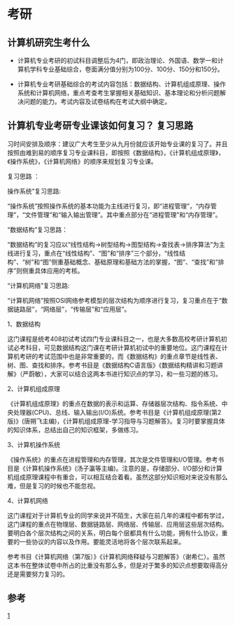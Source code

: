 # 考研

## 计算机研究生考什么

- 计算机专业考研的初试科目调整后为4门，即政治理论、外国语、数学一和计算机学科专业基础综合，卷面满分值分别为100分、100分、150分和150分。

- 计算机专业考研基础综合的考试内容包括：数据结构、计算机组成原理、操作系统和计算机网络，重点考查考生掌握相关基础知识、基本理论和分析问题解决问题的能力。考试内容及试卷结构在考试大纲中确定。

## 计算机专业考研专业课该如何复习？ 复习思路

习时间安排及顺序：建议广大考生至少从九月份就应该开始专业课的复习了。并且按照由难到易的顺序复习专业课科目，即按照《数据结构》，《计算机组成原理》，《操作系统》，《计算机网络》的顺序来规划复习专业课。

复习思路 ：

操作系统”复习思路:

“操作系统”按照操作系统的基本功能为主线进行复习，即“进程管理”，“内存管理”，“文件管理”和“输入输出管理”。其中重点部分在“进程管理”和“内存管理”。

“数据结构”复习思路：

“数据结构”的复习应以“线性结构→树型结构→图型结构→查找表→排序算法”为主线进行复习，重点在“线性结构”、“图”和“排序”三个部分，“线性结构”、“树”和“图”侧重基础概念、基础原理和基础方法的掌握，“图”、“查找”和“排序”则侧重具体应用的考核。

“计算机网络”复习思路:

“计算机网络”按照OSI网络参考模型的层次结构为顺序进行复习，复习重点在于“数据链路层”，“网络层”，“传输层”和“应用层”。

1、数据结构

这门课程是统考408初试考试四门专业课科目之一，也是大多数高校考研计算机初试必考科目，可见数据结构这门课在考研计算机初试中的重要地位。这门课程在计算机考研的考试范围中也是非常重要的，而《数据结构》的重点章节是线性表、树、图、查找和排序。参考书目是《数据结构C语言版》《数据结构精讲和习题讲解》（严蔚敏），大家可以结合这两本书进行知识点的学习，和一些习题的练习。



2、计算机组成原理

《计算机组成原理》的重点在数据的表示和运算、存储器层次结构、指令系统、中央处理器(CPU)、总线、输入输出(I/O)系统。参考书目是《计算机组成原理(第2版)》(唐朔飞主编)，《计算机组成原理-学习指导与习题解答》。复习时要掌握具体的知识体系，总结出自己的知识框架，多做练习。



3、计算机操作系统

《操作系统》的重点在进程管理和内存管理，其次是文件管理和I/O管理。参考书目是《计算机操作系统》(汤子瀛等主编)。注意的是，存储部分、I/O部分和计算机组成原理课程中有重合，可以相互结合着看。虽然这部分知识相对来说没有那么难，但是复习的时候也不能忽视。



4、计算机网络

这门课程对于计算机专业的同学来说并不陌生，大家在前几年的课程中都有学过，这门课程的重点在物理层、数据链路层、网络层、传输层、应用层这些层次结构。要明白各个层次结构之间的关系，明白每个层都具有什么功能，拥有什么协议，重要的一些协议的内容以及作用。要能灵活地将各个层次联系起来。

参考书目《计算机网络（第7版）》《计算机网络释疑与习题解答》（谢希仁）。虽然这本书在整体试卷中所占的比重没有那么多，但是对于繁多的知识点想要取得高分还是需要努力复习的。



## 参考
[1](https://zhuanlan.zhihu.com/p/129277029)
